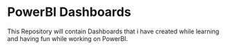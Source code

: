 # PowerBI Dashboards

This Repository will contain Dashboards that i have created while learning and having fun while working on PowerBI.
